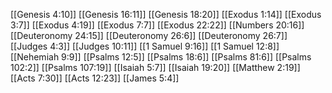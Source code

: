 [[Genesis 4:10]]
[[Genesis 16:11]]
[[Genesis 18:20]]
[[Exodus 1:14]]
[[Exodus 3:7]]
[[Exodus 4:19]]
[[Exodus 7:7]]
[[Exodus 22:22]]
[[Numbers 20:16]]
[[Deuteronomy 24:15]]
[[Deuteronomy 26:6]]
[[Deuteronomy 26:7]]
[[Judges 4:3]]
[[Judges 10:11]]
[[1 Samuel 9:16]]
[[1 Samuel 12:8]]
[[Nehemiah 9:9]]
[[Psalms 12:5]]
[[Psalms 18:6]]
[[Psalms 81:6]]
[[Psalms 102:2]]
[[Psalms 107:19]]
[[Isaiah 5:7]]
[[Isaiah 19:20]]
[[Matthew 2:19]]
[[Acts 7:30]]
[[Acts 12:23]]
[[James 5:4]]
